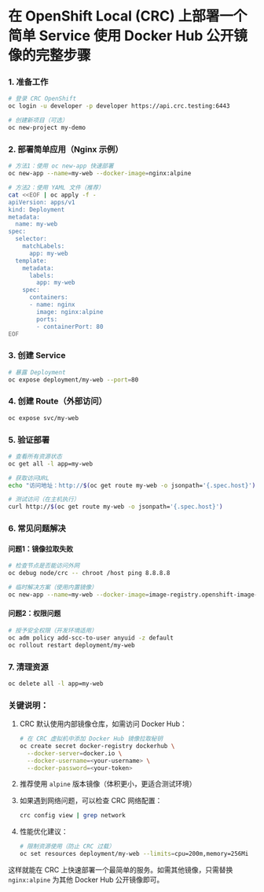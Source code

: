 # 在 OpenShift Local (CRC) 上部署一个简单 Service 使用 Docker Hub 公开镜像的完整步骤

### 1. 准备工作
```bash
# 登录 CRC OpenShift
oc login -u developer -p developer https://api.crc.testing:6443

# 创建新项目（可选）
oc new-project my-demo
```

### 2. 部署简单应用（Nginx 示例）
```bash
# 方法1：使用 oc new-app 快速部署
oc new-app --name=my-web --docker-image=nginx:alpine

# 方法2：使用 YAML 文件（推荐）
cat <<EOF | oc apply -f -
apiVersion: apps/v1
kind: Deployment
metadata:
  name: my-web
spec:
  selector:
    matchLabels:
      app: my-web
  template:
    metadata:
      labels:
        app: my-web
    spec:
      containers:
      - name: nginx
        image: nginx:alpine
        ports:
        - containerPort: 80
EOF
```

### 3. 创建 Service
```bash
# 暴露 Deployment
oc expose deployment/my-web --port=80
```

### 4. 创建 Route（外部访问）
```bash
oc expose svc/my-web
```

### 5. 验证部署
```bash
# 查看所有资源状态
oc get all -l app=my-web

# 获取访问URL
echo "访问地址：http://$(oc get route my-web -o jsonpath='{.spec.host}')"

# 测试访问（在主机执行）
curl http://$(oc get route my-web -o jsonpath='{.spec.host}')
```

### 6. 常见问题解决

#### 问题1：镜像拉取失败
```bash
# 检查节点是否能访问外网
oc debug node/crc -- chroot /host ping 8.8.8.8

# 临时解决方案（使用内置镜像）
oc new-app --name=my-web --docker-image=image-registry.openshift-image-registry.svc:5000/openshift/nginx:latest
```

#### 问题2：权限问题
```bash
# 授予安全权限（开发环境适用）
oc adm policy add-scc-to-user anyuid -z default
oc rollout restart deployment/my-web
```

### 7. 清理资源
```bash
oc delete all -l app=my-web
```

### 关键说明：
1. CRC 默认使用内部镜像仓库，如需访问 Docker Hub：
   ```bash
   # 在 CRC 虚拟机中添加 Docker Hub 镜像拉取秘钥
   oc create secret docker-registry dockerhub \
     --docker-server=docker.io \
     --docker-username=<your-username> \
     --docker-password=<your-token>
   ```

2. 推荐使用 `alpine` 版本镜像（体积更小，更适合测试环境）

3. 如果遇到网络问题，可以检查 CRC 网络配置：
   ```bash
   crc config view | grep network
   ```

4. 性能优化建议：
   ```bash
   # 限制资源使用（防止 CRC 过载）
   oc set resources deployment/my-web --limits=cpu=200m,memory=256Mi
   ```

这样就能在 CRC 上快速部署一个最简单的服务。如需其他镜像，只需替换 `nginx:alpine` 为其他 Docker Hub 公开镜像即可。